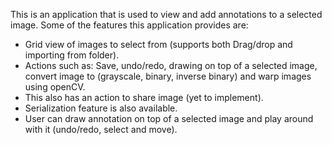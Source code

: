 This is an application that is used to view and add annotations to a selected image.
Some of the features this application provides are:
* Grid view of images to select from (supports both Drag/drop and importing from folder).
* Actions such as: Save, undo/redo, drawing on top of a selected image, convert image to (grayscale, binary, inverse binary) and warp images using openCV.
* This also has an action to share image (yet to implement).
* Serialization feature is also available.
* User can draw annotation on top of a selected image and play around with it (undo/redo, select and move).
